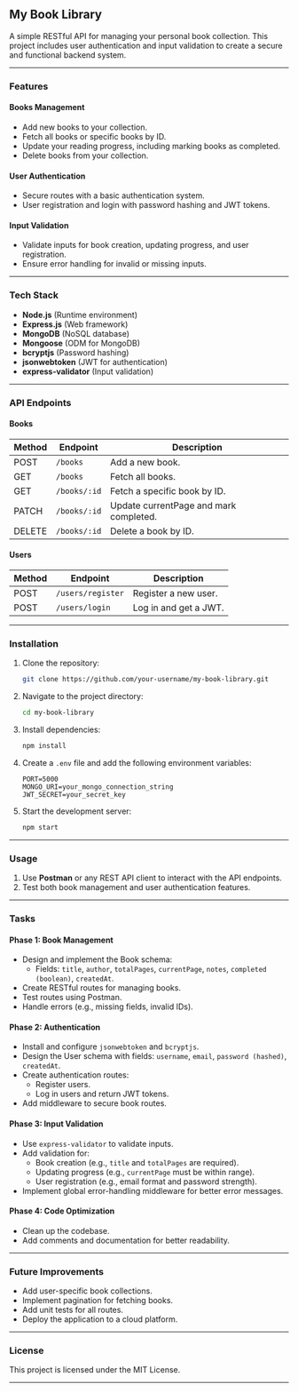 

## **My Book Library**

A simple RESTful API for managing your personal book collection. This project includes user authentication and input validation to create a secure and functional backend system.

---

### **Features**

#### **Books Management**
- Add new books to your collection.
- Fetch all books or specific books by ID.
- Update your reading progress, including marking books as completed.
- Delete books from your collection.

#### **User Authentication**
- Secure routes with a basic authentication system.
- User registration and login with password hashing and JWT tokens.

#### **Input Validation**
- Validate inputs for book creation, updating progress, and user registration.
- Ensure error handling for invalid or missing inputs.

---

### **Tech Stack**

- **Node.js** (Runtime environment)
- **Express.js** (Web framework)
- **MongoDB** (NoSQL database)
- **Mongoose** (ODM for MongoDB)
- **bcryptjs** (Password hashing)
- **jsonwebtoken** (JWT for authentication)
- **express-validator** (Input validation)

---

### **API Endpoints**

#### **Books**
| Method | Endpoint         | Description                           |
|--------|------------------|---------------------------------------|
| POST   | `/books`         | Add a new book.                      |
| GET    | `/books`         | Fetch all books.                     |
| GET    | `/books/:id`     | Fetch a specific book by ID.         |
| PATCH  | `/books/:id`     | Update currentPage and mark completed. |
| DELETE | `/books/:id`     | Delete a book by ID.                 |

#### **Users**
| Method | Endpoint           | Description              |
|--------|--------------------|--------------------------|
| POST   | `/users/register`  | Register a new user.     |
| POST   | `/users/login`     | Log in and get a JWT.    |

---

### **Installation**

1. Clone the repository:

   ```bash
   git clone https://github.com/your-username/my-book-library.git
   ```

2. Navigate to the project directory:

   ```bash
   cd my-book-library
   ```

3. Install dependencies:

   ```bash
   npm install
   ```

4. Create a `.env` file and add the following environment variables:

   ```env
   PORT=5000
   MONGO_URI=your_mongo_connection_string
   JWT_SECRET=your_secret_key
   ```

5. Start the development server:

   ```bash
   npm start
   ```

---

### **Usage**

1. Use **Postman** or any REST API client to interact with the API endpoints.
2. Test both book management and user authentication features.

---

### **Tasks**

#### **Phase 1: Book Management**
- Design and implement the Book schema:
  - Fields: `title`, `author`, `totalPages`, `currentPage`, `notes`, `completed (boolean)`, `createdAt`.
- Create RESTful routes for managing books.
- Test routes using Postman.
- Handle errors (e.g., missing fields, invalid IDs).

#### **Phase 2: Authentication**
- Install and configure `jsonwebtoken` and `bcryptjs`.
- Design the User schema with fields: `username`, `email`, `password (hashed)`, `createdAt`.
- Create authentication routes:
  - Register users.
  - Log in users and return JWT tokens.
- Add middleware to secure book routes.

#### **Phase 3: Input Validation**
- Use `express-validator` to validate inputs.
- Add validation for:
  - Book creation (e.g., `title` and `totalPages` are required).
  - Updating progress (e.g., `currentPage` must be within range).
  - User registration (e.g., email format and password strength).
- Implement global error-handling middleware for better error messages.

#### **Phase 4: Code Optimization**
- Clean up the codebase.
- Add comments and documentation for better readability.

---

### **Future Improvements**
- Add user-specific book collections.
- Implement pagination for fetching books.
- Add unit tests for all routes.
- Deploy the application to a cloud platform.

---

### **License**
This project is licensed under the MIT License.

---

